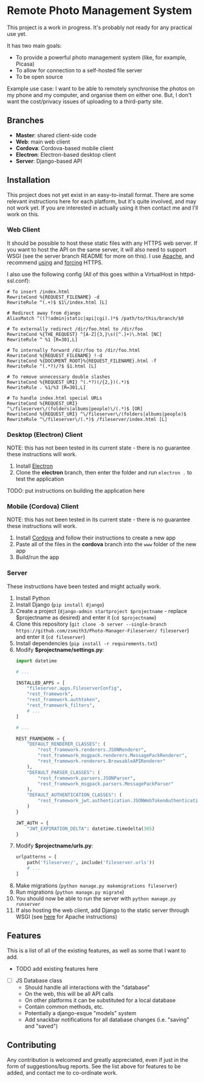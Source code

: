 # Remote Photo Management System

This project is a work in progress. It's probably not ready for any practical use yet.

It has two main goals:
- To provide a powerful photo management system (like, for example, Picasa)
- To allow for connection to a self-hosted file server
- To be open source

Example use case: I want to be able to remotely synchronise the photos on my phone and my computer, and organise them on either one. But, I don't want the cost/privacy issues of uploading to a third-party site.

## Branches

- **Master**: shared client-side code
- **Web**: main web client
- **Cordova**: Cordova-based mobile client
- **Electron**: Electron-based desktop client
- **Server**: Django-based API

## Installation

This project does not yet exist in an easy-to-install format. There are some relevant instructions here for each platform, but it's quite involved, and may not work yet. If you are interested in actually using it then contact me and I'll work on this.

### Web Client

It should be possible to host these static files with any HTTPS web server. If you want to host the API on the same server, it will also need to support WSGI (see the server branch README for more on this).
I use [Apache](https://httpd.apache.org/), and recommend [using](https://httpd.apache.org/docs/2.4/ssl/ssl_howto.html) and [forcing](https://wiki.apache.org/httpd/RewriteHTTPToHTTPS) HTTPS.

I also use the following config (All of this goes within a VirtualHost in httpd-ssl.conf):

```
# To insert /index.html
RewriteCond %{REQUEST_FILENAME} -d
RewriteRule ^(.+)$ $1\/index.html [L]

# Redirect away from django
AliasMatch ^((?!admin|static|api|cgi).)*$ /path/to/this/branch/$0

# To externally redirect /dir/foo.html to /dir/foo
RewriteCond %{THE_REQUEST} ^[A-Z]{3,}\s([^.]+)\.html [NC]
RewriteRule ^ %1 [R=301,L]

# To internally forward /dir/foo to /dir/foo.html
RewriteCond %{REQUEST_FILENAME} !-d
RewriteCond %{DOCUMENT_ROOT}%{REQUEST_FILENAME}.html -f
RewriteRule ^(.*?)/?$ $1.html [L]

# To remove unnecessary double slashes
RewriteCond %{REQUEST_URI} ^(.*?)(/{2,})(.*)$
RewriteRule . %1/%3 [R=301,L]

# To handle index.html special URLs
RewriteCond %{REQUEST_URI} ^\/fileserver\/(folders|albums|people)\/(.*)$ [OR]
RewriteCond %{REQUEST_URI} ^\/fileserver\/(folders|albums|people)$
RewriteRule ^\/fileserver\/(.*)$ /fileserver/index.html [L]
```

### Desktop (Electron) Client

NOTE: this has not been tested in its current state - there is no guarantee these instructions will work.

1) Install [Electron](https://electronjs.org/)
2) Clone the **electron** branch, then enter the folder and run `electron .` to test the application

TODO: put instructions on building the application here

### Mobile (Cordova) Client

NOTE: this has not been tested in its current state - there is no guarantee these instructions will work.

1) Install [Cordova](https://cordova.apache.org/) and follow their instructions to create a new app
2) Paste all of the files in the **cordova** branch into the `www` folder of the new app
3) Build/run the app

### Server

These instructions have been tested and might actually work.

1) Install Python
2) Install Django (`pip install django`)
3) Create a project (`django-admin startproject $projectname` - replace $projectname as desired) and enter it (`cd $projectname`)
4) Clone this repository (`git clone -b server --single-branch https://github.com/zsmith3/Photo-Manager-Fileserver/ fileserver`) and enter it (`cd fileserver`)
5) Install dependencies (`pip install -r requirements.txt`)
6) Modify **$projectname/settings.py**:
	```python
	import datetime

	# ...

	INSTALLED_APPS = [
		"fileserver.apps.FileserverConfig",
		"rest_framework",
		"rest_framework.authtoken",
		"rest_framework_filters",
		# ...
	]

	# ...

	REST_FRAMEWORK = {
		"DEFAULT_RENDERER_CLASSES": (
			"rest_framework.renderers.JSONRenderer",
			"rest_framework_msgpack.renderers.MessagePackRenderer",
			"rest_framework.renderers.BrowsableAPIRenderer"
		),
		"DEFAULT_PARSER_CLASSES": (
			"rest_framework.parsers.JSONParser",
			"rest_framework_msgpack.parsers.MessagePackParser"
		),
		"DEFAULT_AUTHENTICATION_CLASSES": (
			"rest_framework_jwt.authentication.JSONWebTokenAuthentication"
		)
	}

	JWT_AUTH = {
		"JWT_EXPIRATION_DELTA": datetime.timedelta(365)
	}
	```
7) Modify **$projectname/urls.py**:
	```python
	urlpatterns = [
		path('fileserver/', include('fileserver.urls'))
		# ...
	]
	```
8) Make migrations (`python manage.py makemigrations fileserver`)
9) Run migrations (`python manage.py migrate`)
10) You should now be able to run the server with `python manage.py runserver`
11) If also hosting the web client, add Django to the static server through WSGI (see [here](https://docs.djangoproject.com/en/2.1/howto/deployment/wsgi/modwsgi/) for Apache instructions)

## Features

This is a list of all of the existing features, as well as some that I want to add.

- TODO add existing features here
- [ ] JS Database class
	- Should handle all interactions with the "database"
    - On the web, this will be all API calls
	- On other platforms it can be substituted for a local database
	- Contain common methods, etc.
	- Potentially a django-esque "models" system
	- Add snackbar notifications for all database changes (i.e. "saving" and "saved")

## Contributing

Any contribution is welcomed and greatly appreciated, even if just in the form of suggestions/bug reports. See the list above for features to be added, and contact me to co-ordinate work.
